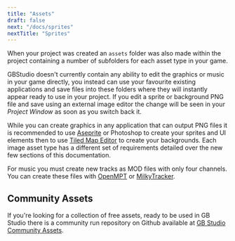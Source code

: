 ```yaml
---
title: "Assets"
draft: false
next: "/docs/sprites"
nextTitle: "Sprites"
---
```


When your project was created an `assets` folder was also made within the project containing a number of subfolders for each asset type in your game.

GBStudio doesn't currently contain any ability to edit the graphics or music in your game directly, you instead can use your favourite existing applications and save files into these folders where they will instantly appear ready to use in your project. If you edit a sprite or background PNG file and save using an external image editor the change will be seen in your _Project Window_ as soon as you switch back it.

While you can create graphics in any application that can output PNG files it is recommended to use [Aseprite](https://www.aseprite.org/) or Photoshop to create your sprites and UI elements then to use [Tiled Map Editor](https://www.mapeditor.org/) to create your backgrounds. Each image asset type has a different set of requirements detailed over the new few sections of this documentation.

For music you must create new tracks as MOD files with only four channels. You can create these files with [OpenMPT](https://openmpt.org/) or [MilkyTracker](https://milkytracker.titandemo.org/).

## Community Assets

If you're looking for a collection of free assets, ready to be used in GB Studio there is a community run repository on Github available at [GB Studio Community Assets](https://github.com/DeerTears/GB-Studio-Community-Assets).

